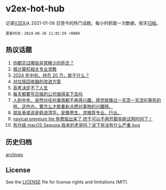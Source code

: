 # v2ex-hot-hub

 记录[V2EX](https://www.v2ex.com/)从 2021-01-06 日至今的热门话题。每小时抓取一次数据，按天[归档](archives)。

`更新时间：2024-06-26 11:01:59 +0800`

## 热议话题

1. [你都见过哪些非常稀少的姓氏？](https://www.v2ex.com/t/1052471)
1. [报计算机相关专业求教](https://www.v2ex.com/t/1052439)
1. [2024 年中旬，持币 20 万，能干什么？](https://www.v2ex.com/t/1052414)
1. [对垃圾回收器的改进方案](https://www.v2ex.com/t/1052490)
1. [高考决定不了人生](https://www.v2ex.com/t/1052454)
1. [每天都要写日报的公司值得呆下去吗](https://www.v2ex.com/t/1052408)
1. [人到中年，突然对任何事情都不再感兴趣，感觉就像过一天混一天混吃等死的样。这咋办，要怎么才能重新点燃对事物的兴趣呀。](https://www.v2ex.com/t/1052379)
1. [朋友表弟说是稳进清华，安徽男生，求推荐专业、行业。](https://www.v2ex.com/t/1052630)
1. [navicat premium lite 免费版出来了 终于可以不用开脚本刷试用时间了！](https://www.v2ex.com/t/1052544)
1. [有升级 macOS Sequoia 版本的老哥吗？说下有没有什么严重 bug](https://www.v2ex.com/t/1052427)

## 历史归档

[archives](archives)

## License

See the [LICENSE](LICENSE) file for license rights and limitations (MIT).
